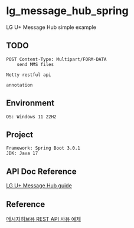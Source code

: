 # lg_message_hub_spring
LG U+ Message Hub simple example

## TODO
```text
POST Content-Type: Multipart/FORM-DATA
    send MMS files

Netty restful api

annotation
```

## Environment
```text
OS: Windows 11 22H2
```

## Project
```text
Framework: Spring Boot 3.0.1
JDK: Java 17
```

## API Doc Reference
[LG U+ Message Hub guide](https://doc.msghub.uplus.co.kr/guide/d/01-%ea%b0%9c%ec%9a%94-%eb%b0%8f-%ec%a3%bc%ec%9a%94%ea%b8%b0%eb%8a%a5/)

## Reference
[메시지허브용 REST API 사용 예제](https://github.com/total-msg-hub/restapi_sample)
